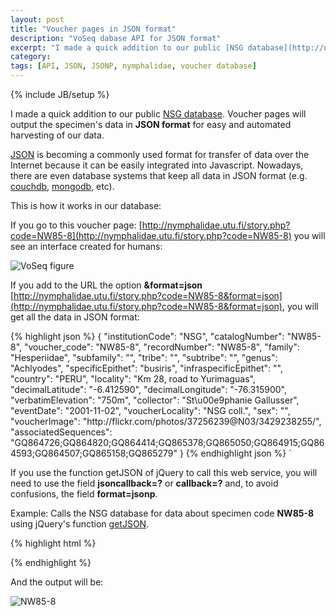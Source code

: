 ```yaml
---
layout: post
title: "Voucher pages in JSON format"
description: "VoSeq dabase API for JSON format"
excerpt: "I made a quick addition to our public [NSG database](http://nymphalidae.utu.fi/db.php). Voucher pages will output the specimen's data in **JSON format** for easy and automated harvesting of our data."
category: 
tags: [API, JSON, JSONP, nymphalidae, voucher database]
---
```

{% include JB/setup %}

I made a quick addition to our public [NSG database](http://nymphalidae.utu.fi/db.php).
Voucher pages will output the specimen's data in **JSON format** for easy and automated
harvesting of our data.

[JSON](http://en.wikipedia.org/wiki/JSON) is becoming a commonly used format for transfer
of data over the Internet because it can be easily integrated into Javascript. Nowadays,
there are even database systems that keep all data in JSON format (e.g. 
[couchdb](http://couchdb.apache.org/), [mongodb](http://www.mongodb.org/), etc).

This is how it works in our database:

If you go to this voucher page:
[http://nymphalidae.utu.fi/story.php?code=NW85-8](http://nymphalidae.utu.fi/story.php?code=NW85-8)
you will see an interface created for humans:

![VoSeq figure](/cpena/blog/assets/figs/nw71-1.png)

If you add to the URL the option **&format=json** [http://nymphalidae.utu.fi/story.php?code=NW85-8&format=json](http://nymphalidae.utu.fi/story.php?code=NW85-8&format=json),
you will get all the data in JSON format:

{% highlight json %}
{
  "institutionCode": "NSG",
  "catalogNumber": "NW85-8",
  "voucher_code": "NW85-8",
  "recordNumber": "NW85-8",
  "family": "Hesperiidae",
  "subfamily": "",
  "tribe": "",
  "subtribe": "",
  "genus": "Achlyodes",
  "specificEpithet": "busiris",
  "infraspecificEpithet": "",
  "country": "PERU",
  "locality": "Km 28, road to Yurimaguas",
  "decimalLatitude": "-6.412590",
  "decimalLongitude": "-76.315900",
  "verbatimElevation": "750m",
  "collector": "St\u00e9phanie Gallusser",
  "eventDate": "2001-11-02",
  "voucherLocality": "NSG coll.",
  "sex": "",
  "voucherImage": "http:\/\/flickr.com\/photos\/37256239@N03\/3429238255\/",
  "associatedSequences": "GQ864726;GQ864820;GQ864414;GQ865378;GQ865050;GQ864915;GQ864593;GQ864507;GQ865158;GQ865279"
}
{% endhighlight json %}
`

If you use the function getJSON of jQuery to call this web service, you will 
need to use the field **jsoncallback=?** or **callback=?** and, to avoid 
confusions, the field **format=jsonp**.

Example: Calls the NSG database for data about specimen code **NW85-8** using
jQuery's function [getJSON](http://api.jquery.com/jQuery.getJSON/).

{% highlight html %}
<!DOCTYPE html>
<html lang='en' xml:lang='en' xmlns='http://www.w3.org/1999/xhtml'>
<head>
<title>test
</title>
<script src="http://code.jquery.com/jquery-latest.js"></script>


</head>
<body>

<script>
$(document).ready(function() {
       $.getJSON("http://nymphalidae.utu.fi/story.php?callback=?",
            {
                code: "NW85-8",
                format: "jsonp"
            },
        function(data) {
            var output = "";
            output += "voucher code: " + data.voucher_code + "<br />";
            output += "genus: " + data.genus + "<br />";
            output += "species: " + data.specificEpithet + "<br />";

            $("div").html(output);
        });
});

</script>

<div></div>
</body>
</html>
{% endhighlight %}

And the output will be:

![NW85-8](/cpena/blog/assets/figs/nw85-8.png)

